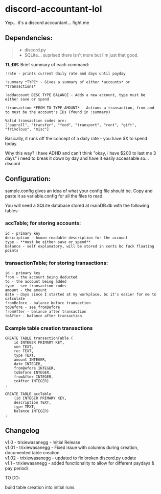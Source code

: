 # discord-accountant-lol
Yep... it's a discord accountant... fight me

## **Dependencies:** 
> - discord.py
> - SQLite...
> suprised there isn't more but i'm just that good.

**TL;DR:**
Brief summary of each command:
```
!rate - prints current daily rate and days until payday

!summary *TYPE* - Gives a summary of either *accounts* or *transactions*

!addaccount DESC TYPE BALANCE - Adds a new account, type must be either save or spend

!transaction *FROM TO TYPE AMOUNT* - Actions a transaction, from and to must be the account's IDs (found in !summary)

Valid transaction codes are: 
["payroll", "transfer", "food", "transport", "rent", "gift", "frivolous", "misc"]
```

Basically, it runs off the concept of a daily rate - you have $X to spend today.

Why this way? I have ADHD and can't think "okay, i have $200 to last me 3 days" i need to break it down by day and have it easily accessable so... discord

## **Configuration:**

sample.config gives an idea of what your config file should be. Copy and paste it as variable.config for all the files to read.

You will need a SQLite database stored at mainDB.db with the following tables:

### accTable; for storing accounts:
```
id - primary key
description - human readable description for the account
type - **must be either save or spend**
balance - self explanatory, will be stored in cents bc fuck floating points
```

### transactionTable; for storing transactions:
```
id - primary key
from - the account being deducted
to - the account being added
type - see transaction codes
amount - the amount
date - days since I started at my workplace, bc it's easier for me to calculate
fromBefore - balance before transaction
toBefore - see fromBefore
fromAfter - balance after transaction
toAfter - balance after transaction
```

### Example table creation transactions
```
CREATE TABLE transactionTable (
    id INTEGER PRIMARY KEY,
    sen TEXT,
    rec TEXT,
    type TEXT,
    amount INTEGER,
    date INTEGER,
    fromBefore INTEGER,
    toBefore INTEGER,
    fromAfter INTEGER,
    toAfter INTEGER)
;
```

```
CREATE TABLE accTable 
    (id INTEGER PRIMARY KEY,
    description TEXT,
    type TEXT,
    balance INTEGER)
;
```

## Changelog
v1.0 - trixiewasanegg - Initial Release\
v1.01 - trixiewasanegg - Fixed issue with columns during creation, documented table creation\
v1.02 - trixiewasanegg - updated to fix broken discord.py update\
v1.1 - trixiewasanegg - added functionality to allow for different paydays & pay period\

TO DO:

build table creation into initial runs